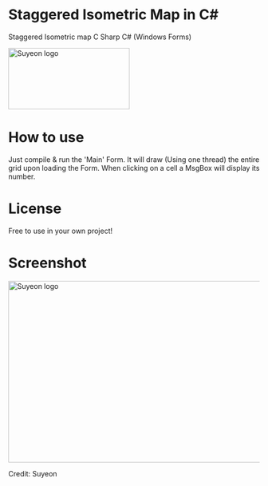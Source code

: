 # Staggered Isometric Map in C#
Staggered Isometric map C Sharp C# (Windows Forms)

<div>
<img src="https://cloud.suyeon.org/github/staggeringlogo.png" alt="Suyeon logo" height="123" width="243">
<div>

# How to use
Just compile & run the 'Main' Form. It will draw (Using one thread) the entire grid upon loading the Form.
When clicking on a cell a MsgBox will display its number.

# License
Free to use in your own project!

# Screenshot
<div>
<img src="https://cloud.suyeon.org/github/screenisometric.PNG" alt="Suyeon logo" height="364" width="610">
<div>

Credit: Suyeon
